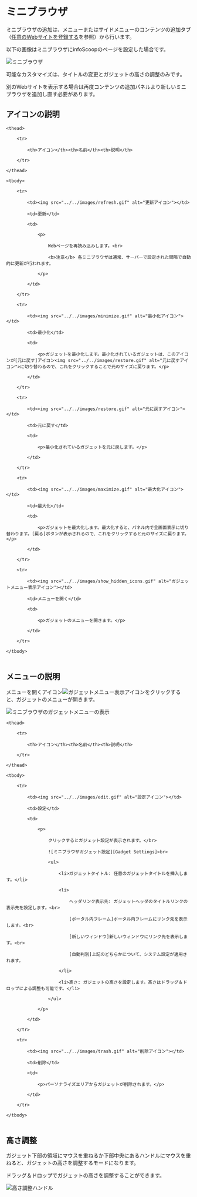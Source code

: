 # ミニブラウザ

ミニブラウザの追加は、メニューまたはサイドメニューのコンテンツの追加タブ（[任意のWebサイトを登録する][Register an Optional Web Site]を参照）から行います。  
以下の画像はミニブラウザにinfoScoopのページを設定した場合です。

![ミニブラウザ][MiniBrowser Gadget]

可能なカスタマイズは、タイトルの変更とガジェットの高さの調整のみです。  
別のWebサイトを表示する場合は再度コンテンツの追加パネルより新しいミニブラウザを追加し直す必要があります。


## アイコンの説明

<table>
    <thead>
        <tr>
            <th>アイコン</th><th>名前</th><th>説明</th>
        </tr>
    </thead>
    <tbody>
        <tr>
            <td><img src="../../images/refresh.gif" alt="更新アイコン"></td>
            <td>更新</td>
            <td>
                <p>
                    Webページを再読み込みします。<br>
                    <b>注意</b> 各ミニブラウザは通常、サーバーで設定された間隔で自動的に更新が行われます。
                </p>
            </td>
        </tr>
        <tr>
            <td><img src="../../images/minimize.gif" alt="最小化アイコン"></td>
            <td>最小化</td>
            <td>
                <p>ガジェットを最小化します。最小化されているガジェットは、このアイコンが[元に戻す]アイコン<img src="../../images/restore.gif" alt="元に戻すアイコン">に切り替わるので、これをクリックすることで元のサイズに戻ります。</p>
            </td>
        </tr>
        <tr>
            <td><img src="../../images/restore.gif" alt="元に戻すアイコン"></td>
            <td>元に戻す</td>
            <td>
                <p>最小化されているガジェットを元に戻します。</p>
            </td>
        </tr>
        <tr>
            <td><img src="../../images/maximize.gif" alt="最大化アイコン"></td>
            <td>最大化</td>
            <td>
                <p>ガジェットを最大化します。最大化すると、パネル内で全画面表示に切り替わります。[戻る]ボタンが表示されるので、これをクリックすると元のサイズに戻ります。</p>
            </td>
        </tr>
        <tr>
            <td><img src="../../images/show_hidden_icons.gif" alt="ガジェットメニュー表示アイコン"></td>
            <td>メニューを開く</td>
            <td>
                <p>ガジェットのメニューを開きます。</p>
            </td>
        </tr>
    </tbody>
</table>


## メニューの説明

メニューを開くアイコン![ガジェットメニュー表示アイコン][Gadget Menu icon]をクリックすると、ガジェットのメニューが開きます。

![ミニブラウザのガジェットメニューの表示][Description of the Menu]

<table>
    <thead>
        <tr>
            <th>アイコン</th><th>名前</th><th>説明</th>
        </tr>
    </thead>
    <tbody>
        <tr>
            <td><img src="../../images/edit.gif" alt="設定アイコン"></td>
            <td>設定</td>
            <td>
                <p>
                    クリックするとガジェット設定が表示されます。</br>
                    ![ミニブラウザガジェット設定][Gadget Settings]<br>
                    <ul>
                        <li>ガジェットタイトル: 任意のガジェットタイトルを挿入します。</li>
                        <li>
                            ヘッダリンク表示先: ガジェットヘッダのタイトルリンクの表示先を設定します。<br>
                            [ポータル内フレーム]ポータル内フレームにリンク先を表示します。<br>
                            [新しいウィンドウ]新しいウィンドウにリンク先を表示します。<br>
                            [自動判別]上記のどちらかについて、システム設定が適用されます。
                        </li>
                        <li>高さ: ガジェットの高さを設定します。高さはドラッグ＆ドロップによる調整も可能です。</li>
                    </ul>
                </p>
            </td>
        </tr>
        <tr>
            <td><img src="../../images/trash.gif" alt="削除アイコン"></td>
            <td>削除</td>
            <td>
                <p>パーソナライズエリアからガジェットが削除されます。</p>
            </td>
        </tr>
    </tbody>
</table>


## 高さ調整

ガジェット下部の領域にマウスを重ねるか下部中央にあるハンドルにマウスを重ねると、ガジェットの高さを調整するモードになります。  
ドラッグ＆ドロップでガジェットの高さを調整することができます。

![高さ調整ハンドル][Adjust the height]


[Register an Optional Web Site]: registering-an-optional-web-site.md "任意のWebサイトを登録する"
[Gadget Menu icon]: ../../images/show_hidden_icons.gif "ガジェットメニューアイコン"
[MiniBrowser Gadget]: images/widget/minibrowser-gadget-1.png "ミニブラウザ"
[Description of the Menu]: images/widget/minibrowser-gadget-2.png "ミニブラウザのガジェットメニューの表示"
[Gadget Settings]: images/widget/minibrowser-gadget-3.png "ミニブラウザガジェット設定"
[Adjust the height]: images/widget/minibrowser-gadget-4.png "高さ調整ハンドル"

